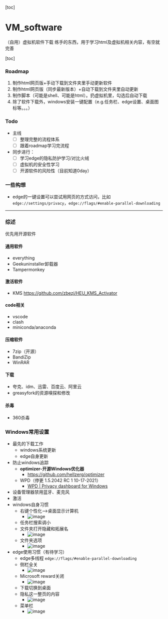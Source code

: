 [toc]

# VM_software
（自用）虚拟机软件下载
练手的东西，用于学习html及虚拟机相关内容，有空就完善

[toc]

### Roadmap
1. 制作html网页版+手动下载到文件夹里手动更新软件
2. 制作html网页版（同步最新版本）+自动下载到文件夹里自动更新
3. 制作脚本（可能是shell、可能是html）。扔虚拟机里，勾选后自动下载
4. 除了软件下载外，windows安装一键配置（e.g.任务栏、edge设置、桌面图标等。。。）


### Todo
* 主线
  - [ ] 整理完整的流程体系
  - [ ] 跟着roadmap学习完流程
* 同步进行：
  - [ ] 学习edge的隐私防护学习/对比火绒
  - [ ] 虚拟机的安全性学习
  - [ ] 开源软件的风险性（目前知道0day）
### 一些构想
* edge的一键设置可以尝试用网页的方式访问，比如`edge://settings/privacy`，`edge://flags/#enable-parallel-downloading`

---

### 综述
优先用开源软件
#### 通用软件

- everything
- Geekuninstaller卸载器
- Tampermonkey

#### 激活软件

- KMS https://github.com/zbezj/HEU_KMS_Activator

#### code相关

- vscode
- clash
- miniconda/anaconda

#### 压缩软件

- 7zip（开源）
- BandiZip
- WinRAR

#### 下载

- 夸克、idm、迅雷、百度云、阿里云
- greasyfork的资源嗅探和修改

#### 杀毒

- 360杀毒

### Windows常用设置
- 最先的下载工作
  - windows系统更新
  - edge自身更新 
- 防止windows追踪
    - ****optimizer-开源Windows优化器****
        - https://github.com/hellzerg/optimizer
    - WPD（停更 1.5.2042 RC 1 10-17-2021）
        - [WPD | Privacy dashboard for Windows](https://wpd.app/)
- 设备管理器禁用蓝牙、麦克风
- 激活
- windows自身习惯
  - 右键个性化—>桌面显示计算机
    - ![image](https://github.com/FushengTao/VM_software/assets/86056063/b4008a36-e7c3-4af0-ac3c-9f3fe9e51061)
  - 任务栏搜索调小
  - 文件夹打开隐藏和拓展名
    - ![image](https://github.com/FushengTao/VM_software/assets/86056063/db86b8b8-1e34-4190-8bf7-696809b70d8f)
  - 文件夹选项
    -  ![image](https://github.com/FushengTao/VM_software/assets/86056063/419e74e7-eb08-49ab-882f-691f752e28d8)
- edge使用习惯（有待学习）
  - edge多线程
    `edge://flags/#enable-parallel-downloading`
  - 侧栏全关
    - ![image](https://github.com/FushengTao/VM_software/assets/86056063/1ffa3428-44a0-4b3f-bd59-fdf7e2752ec2)
  - Microsoft reward关闭
    - ![image](https://github.com/FushengTao/VM_software/assets/86056063/10cf68fa-9c0d-4e91-b2ef-734dbcbb1ded)
  - 下载切换到桌面
  - 隐私这一整页的内容
    - ![image](https://github.com/FushengTao/VM_software/assets/86056063/9160e881-b977-405b-9a65-9fdfce2f2b0c)
  - 菜单栏
    - ![image](https://github.com/FushengTao/VM_software/assets/86056063/58596151-9fea-464e-931e-f55d637d97a3)



